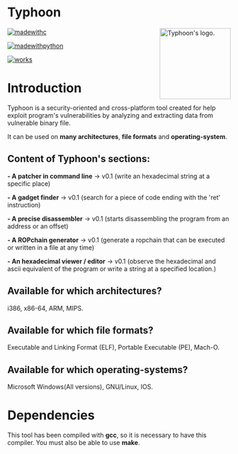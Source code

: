 # Typhoon

<img src="http://image.noelshack.com/fichiers/2018/50/1/1544456374-tornado-2.png" align="right" title="Typhoon's logo." height="160px" width="160px"/>

[![madewithc](https://forthebadge.com/images/badges/made-with-c.svg)]()

[![madewithpython](https://forthebadge.com/images/badges/made-with-python.svg)]()

[![works](https://forthebadge.com/images/badges/60-percent-of-the-time-works-every-time.svg)]()

# Introduction

Typhoon is a security-oriented and cross-platform tool created for help exploit program's vulnerabilities by analyzing and extracting data from vulnerable binary file.

It can be used on **many architectures**, **file formats** and **operating-system**.

## Content of Typhoon's sections: 

**- A patcher in command line** -> v0.1 (write an hexadecimal string at a specific place)

**- A gadget finder** -> v0.1 (search for a piece of code ending with the 'ret' instruction)

**- A precise disassembler** -> v0.1 (starts disassembling the program from an address or an offset)

**- A ROPchain generator** -> v0.1 (generate a ropchain that can be executed or written in a file at any time)

**- An hexadecimal viewer / editor** -> v0.1 (observe the hexadecimal and ascii equivalent of the program or write a string at a specified location.)

## Available for which architectures?

i386, x86-64, ARM, MIPS.

## Available for which file formats?

Executable and Linking Format (ELF), Portable Executable (PE), Mach-O.

## Available for which operating-systems?

Microsoft Windows(All versions), GNU/Linux, IOS.

# Dependencies

This tool has been compiled with **gcc**, so it is necessary to have this compiler. You must also be able to use **make**.
